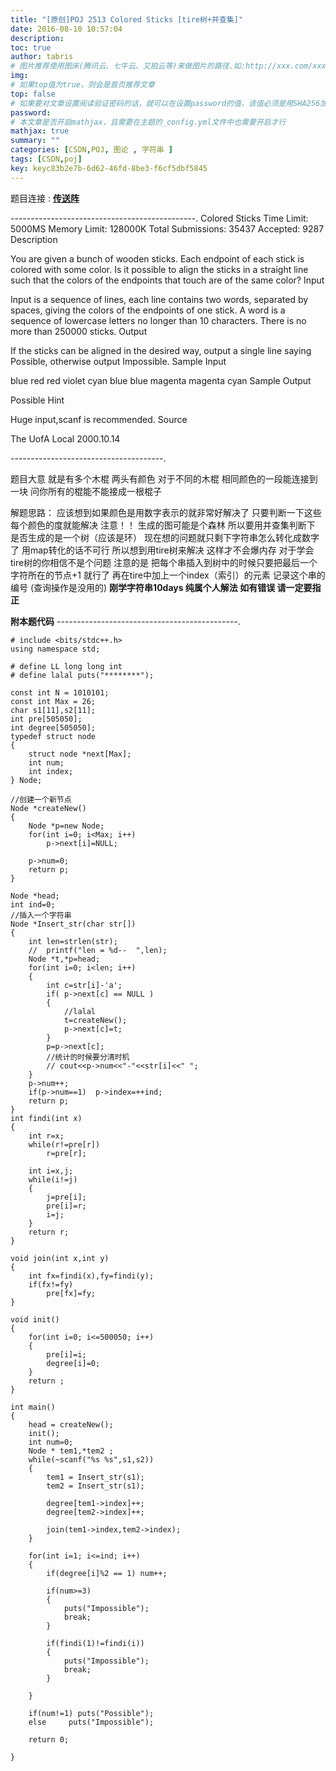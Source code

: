 ```yaml
---
title: "[原创]POJ 2513 Colored Sticks [tire树+并查集]"
date: 2016-08-10 10:57:04
description:
toc: true
author: tabris
# 图片推荐使用图床(腾讯云、七牛云、又拍云等)来做图片的路径.如:http://xxx.com/xxx.jpg
img:
# 如果top值为true，则会是首页推荐文章
top: false
# 如果要对文章设置阅读验证密码的话，就可以在设置password的值，该值必须是用SHA256加密后的密码，防止被他人识破
password:
# 本文章是否开启mathjax，且需要在主题的_config.yml文件中也需要开启才行
mathjax: true
summary: ""
categories: [CSDN,POJ, 图论 , 字符串 ]
tags: [CSDN,poj]
key: keyc83b2e7b-6d62-46fd-8be3-f6cf5dbf5845
---
```


题目连接 : [**传送阵**](http://poj.org/problem?id=2513)

----------------------------------------------.
Colored Sticks
Time Limit: 5000MS		Memory Limit: 128000K
Total Submissions: 35437		Accepted: 9287
Description

You are given a bunch of wooden sticks. Each endpoint of each stick is colored with some color. Is it possible to align the sticks in a straight line such that the colors of the endpoints that touch are of the same color?
Input

Input is a sequence of lines, each line contains two words, separated by spaces, giving the colors of the endpoints of one stick. A word is a sequence of lowercase letters no longer than 10 characters. There is no more than 250000 sticks.
Output

If the sticks can be aligned in the desired way, output a single line saying Possible, otherwise output Impossible.
Sample Input

blue red
red violet
cyan blue
blue magenta
magenta cyan
Sample Output

Possible
Hint

Huge input,scanf is recommended.
Source

The UofA Local 2000.10.14

--------------------------------------.

题目大意 就是有多个木棍 两头有颜色  对于不同的木棍 相同颜色的一段能连接到一块  问你所有的棍能不能接成一根棍子

解题思路：
		应该想到如果颜色是用数字表示的就非常好解决了  只要判断一下这些每个颜色的度就能解决   注意！！  生成的图可能是个森林  所以要用并查集判断下 是否生成的是一个树（应该是环）
	现在想的问题就只剩下字符串怎么转化成数字了  用map转化的话不可行  所以想到用tire树来解决  这样才不会爆内存
	对于学会tire树的你相信不是个问题   注意的是  把每个串插入到树中的时候只要把最后一个字符所在的节点+1  就行了   再在tire中加上一个index（索引）的元素 记录这个串的编号   (查询操作是没用的)
	**刚学字符串10days 纯属个人解法   如有错误 请一定要指正**


**附本题代码**
---------------------------------------------.
```
# include <bits/stdc++.h>
using namespace std;

# define LL long long int
# define lalal puts("********");

const int N = 1010101;
const int Max = 26;
char s1[11],s2[11];
int pre[505050];
int degree[505050];
typedef struct node
{
    struct node *next[Max];
    int num;
    int index;
} Node;

//创建一个新节点
Node *createNew()
{
    Node *p=new Node;
    for(int i=0; i<Max; i++)
        p->next[i]=NULL;

    p->num=0;
    return p;
}

Node *head;
int ind=0;
//插入一个字符串
Node *Insert_str(char str[])
{
    int len=strlen(str);
    //  printf("len = %d--  ",len);
    Node *t,*p=head;
    for(int i=0; i<len; i++)
    {
        int c=str[i]-'a';
        if( p->next[c] == NULL )
        {
            //lalal
            t=createNew();
            p->next[c]=t;
        }
        p=p->next[c];
        //统计的时候要分清时机
        // cout<<p->num<<"-"<<str[i]<<" ";
    }
    p->num++;
    if(p->num==1)  p->index=++ind;
    return p;
}
int findi(int x)
{
    int r=x;
    while(r!=pre[r])
        r=pre[r];

    int i=x,j;
    while(i!=j)
    {
        j=pre[i];
        pre[i]=r;
        i=j;
    }
    return r;
}

void join(int x,int y)
{
    int fx=findi(x),fy=findi(y);
    if(fx!=fy)
        pre[fx]=fy;
}

void init()
{
    for(int i=0; i<=500050; i++)
    {
        pre[i]=i;
        degree[i]=0;
    }
    return ;
}

int main()
{
    head = createNew();
    init();
    int num=0;
    Node * tem1,*tem2 ;
    while(~scanf("%s %s",s1,s2))
    {
        tem1 = Insert_str(s1);
        tem2 = Insert_str(s1);

        degree[tem1->index]++;
        degree[tem2->index]++;

        join(tem1->index,tem2->index);
    }

    for(int i=1; i<=ind; i++)
    {
        if(degree[i]%2 == 1) num++;

        if(num>=3)
        {
            puts("Impossible");
            break;
        }

        if(findi(1)!=findi(i))
        {
            puts("Impossible");
            break;
        }

    }

    if(num!=1) puts("Possible");
    else     puts("Impossible");

    return 0;

}
```